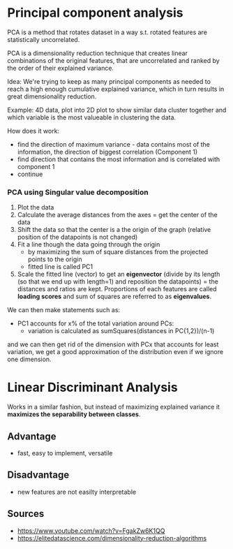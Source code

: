 # Principal component analysis
PCA is a method that rotates dataset in a way s.t. rotated features are statistically uncorrelated.

PCA is a dimensionality reduction technique that creates linear combinations of the original features, that are uncorrelated and ranked by the order of their explained variance.

Idea: We're trying to keep as many principal components as needed to reach a high enough cumulative explained variance, which in turn results in great dimensionality reduction.

Example:
4D data, plot into 2D plot to show similar data cluster together and which variable is the most valueable in clustering the data.

How does it work:
- find the direction of maximum variance - data contains most of the information, the direction of biggest correlation (Component 1)
- find direction that contains the most information and is correlated with component 1
- continue

### PCA using Singular value decomposition

1. Plot the data
2. Calculate the average distances from the axes = get the center of the data
3. Shift the data so that the center is a the origin of the graph (relative position of the datapoints is not changed)
4. Fit a line though the data going through the origin
    - by maximizing the sum of square distances from the projected points to the origin
    - fitted line is called PC1
5. Scale the fitted line (vector) to get an **eigenvector** (divide by its length (so that we end up with length=1) and reposition the datapoints) = the distances and ratios are kept. Proportions of each features are called **loading scores** and sum of squares are referred to as **eigenvalues**.

We can then make statements such as:
- PC1 accounts for x% of the total variation around PCs:
    - variation is calculated as sumSquares(distances in PC{1,2})/(n-1)

and we can then get rid of the dimension with PCx that accounts for least variation, we get a good approximation of the distribution even if we ignore one dimension.

# Linear Discriminant Analysis
Works in a similar fashion, but instead of maximizing explained variance it **maximizes the separability between classes**.

## Advantage
- fast, easy to implement, versatile

## Disadvantage
- new features are not easilty interpretable


## Sources
- https://www.youtube.com/watch?v=FgakZw6K1QQ
- https://elitedatascience.com/dimensionality-reduction-algorithms
